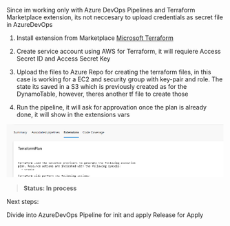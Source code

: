 

Since im working only with Azure DevOps Pipelines and Terraform Marketplace extension, its not neccesary to upload credentials as secret file in AzureDevOps


1. Install extension from Marketplace [Microsoft Terraform](https://marketplace.visualstudio.com/items?itemName=ms-devlabs.custom-terraform-tasks)

2. Create service account using AWS for Terraform, it will requiere Access Secret ID and Access Secret Key

3. Upload the files to Azure Repo for creating the terraform files, in this case is working for a EC2 and security group with key-pair and role. 
The state its saved in a S3 which is previously created as for the DynamoTable, however, theres another tf file to create those

4. Run the pipeline, it will ask for approvation once the plan is already done, it will show in the extensions vars 

![alt text](https://github.com/tatimun/TerraformRecipes/blob/main/TerraformAWS-AzureDevOps/image.png)

>**Status: In process**

Next steps:

Divide into AzureDevOps Pipeline for init and apply 
Release for Apply
